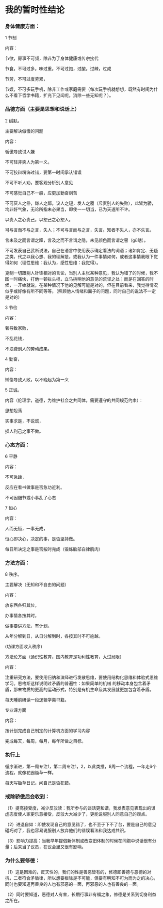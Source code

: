 # 我的暂时性结论

### 身体健康方面：

 1 节制

内容：

节欲，房事不可频，除非为了身体健康或传宗接代

节食，不可过多，味过重，不可过饱，过酸，过辣，过咸

节劳，不可过度劳累，

节娱，不可多玩手机，除非工作或家庭需要（每次玩手机就想想，既然有时间为什么不看下哲学书籍，扩充下见闻呢，消除一些无知呢？）。

### 品德方面（主要是思想和说话上）

2 缄默。

主要解决傲慢的问题

内容：

骄傲导致讨人嫌

不可轻非笑人为第一义。

不可狡辩粉饰过错，要第一时间承认错误

不可不听人劝，要客观分析别人意见

不可感觉自己不一般，应更加勤奋刻苦

不可厌人之俗，嫌人之鄙，议人之短，发人之覆（斥责别人的失败），此皆为骄，均非好气象，无论所指未必果当，即使一一切当，已为天道所不许。

以责人之心责己，以恕己之心恕人。

可与言而不与之言，失人；不可与言而与之言，失言。知者不失人，亦不失言。

言未及之而言谓之躁，言及之而不言谓之隐，未见颜色而言谓之瞽（gǔ瞎）。

不可发表自己武断说法，自己在语言中使用表示确定看法的词语；诸如肯定、无疑之类，代之以我心想、我的理解是，或我认为一件事情如何，或者这事情我眼下觉得如何（理性思维：我认为，感性思维：我觉得）。

克制一切跟别人针锋相对的言论，当别人主张某种意见，我认为错了的时候，我不图一时痛快，打他一顿拦头棍，立马挑明他的意见的荒谬之处；而是在回答的时候，一开始就说，在某种情况下他的见解可能是对的，但在目前看来，我觉得情况似乎或好像有所不同等等。（照顾他人情绪和面子的问题，同时自己的说法不一定是对的）

3 节俭

内容：

奢导致家败，

不乱花钱，

不浪费别人的劳动成果。

4 勤奋，

内容：

懒惰导致人败，以不晚起为第一义

5 正诚。

内容（伦理学，道德，为维护社会之共同体，需要遵守的共同规范约束）：

思想坦荡

实事求是，不说谎，

损人利己之事不做。

### 心态方面：

6 平静

内容：

不可急躁，

反应在看书做事是否急功近利。

不可因细节或小事乱了心态

7 恒心

内容：

人而无恒，一事无成，

恒心即决心，决定的事，是否坚持做。

每日所决定之事是否按时完成（锻炼脑部自律肌肉）



### 方法方面：

8 秩序。

主要解决（无知和不自由的问题）

内容：

放东西各归其位，

办事情各按其时，

做事要讲方法，有计划。

从年分解到日，从日分解到时，各按其时不可逾越。

(功课方面收入秩序)

方法论方面（通识性教育，国内教育是功利性教育，太过局限）

内容：

注重研究方法，要使用归纳和演绎进行发散思维，要使用结构化思维和体验式思维学习。恩格斯这样说明过矛盾的普遍性：如果简单的机械 的移动本身包含着矛盾，那末物质的更高的运动形式，特别是有机生命及其发展就更加包含着矛盾。

每天睡前研读一段逻辑学类书籍。 

专业课方面

内容：

按计划完成自己制定的计算机方面的学习内容

完成每天，每周，每月，每年所做之目标。



### 执行上

循序渐进，第一周专注1，第二周专注1，2，以此类推，8周一个流程，一年走6个流程，就像花园锄草一样。

每天写锄草日记，问自己是否犯错。



### 戒除骄傲后会收到：

（1）提高接受度，减少反驳读：我所参与的谈话更和谐，我发表意见表现出的谦虚态度使人家更乐意接受，反驳大大减少了，更能说服别人同意自己的观点。

（2）进退自如：即使发现自己的意见错了，也不至于下不了台，要是自己的意见碰巧对了，我也容易说服别人放弃他们的错误看法和我达成共识。

（3）影响力提高：当我早年提倡新体制或改变旧体制的时候在同胞中说话很有分量；后来当了议员，在议会里又很有影响。



### 为什么要修德：

（1）这是困难的，反天性的，我们的性是善恶皆有的，修德即善德与恶德的对抗，二者符合矛盾律，所以想要根除是不可能，但要有明知不可为而为之的决心，同时也要知道再善良的人也有邪恶的一面，再邪恶的人也有善良的一面。

（2）同时要知道，恶德对人有害，长期行事非有福之象，修德是关系到切身利益之所在。